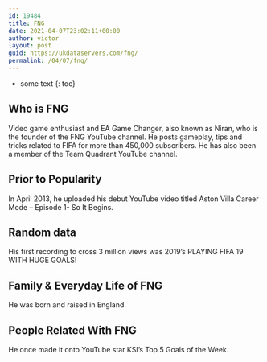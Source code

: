 ```yaml
---
id: 19484
title: FNG
date: 2021-04-07T23:02:11+00:00
author: victor
layout: post
guid: https://ukdataservers.com/fng/
permalink: /04/07/fng/
---
```


* some text
{: toc}


## Who is FNG



Video game enthusiast and EA Game Changer, also known as Niran, who is the founder of the FNG YouTube channel. He posts gameplay, tips and tricks related to FIFA for more than 450,000 subscribers. He has also been a member of the Team Quadrant YouTube channel.

                
                
                
## Prior to Popularity



In April 2013, he uploaded his debut YouTube video titled Aston Villa Career Mode &#8211; Episode 1- So It Begins.

                
                
                
## Random data



His first recording to cross 3 million views was 2019&#8217;s PLAYING FIFA 19 WITH HUGE GOALS! 

                
                
                
## Family & Everyday Life of FNG



He was born and raised in England.

                
                
                
## People Related With FNG



He once made it onto YouTube star KSI&#8217;s Top 5 Goals of the Week.

                
              
            
          
          
          